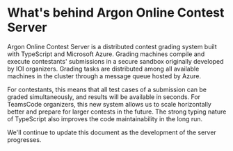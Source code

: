 # What's behind Argon Online Contest Server

Argon Online Contest Server is a distributed contest grading system built with TypeScript and Microsoft Azure. Grading machines compile and execute contestants' submissions in a secure sandbox originally developed by IOI organizers. Grading tasks are distributed among all available machines in the cluster through a message queue hosted by Azure.

For contestants, this means that all test cases of a submission can be graded simultaneously, and results will be available in seconds. For TeamsCode organizers, this new system allows us to scale horizontally better and prepare for larger contests in the future. The strong typing nature of TypeScript also improves the code maintainability in the long run.

We'll continue to update this document as the development of the server progresses.
